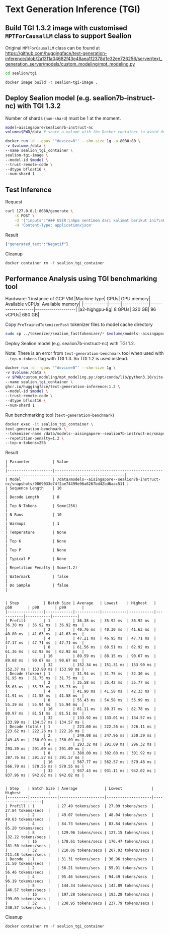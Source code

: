 # Text Generation Inference (TGI)

## Build TGI 1.3.2 image with customised `MPTForCausalLM` class to support Sealion

Original `MPTForCausalLM` class can be found at
https://github.com/huggingface/text-generation-inference/blob/2a13f1a04682f43e48aea1f2378d1e32ee726256/server/text_generation_server/models/custom_modeling/mpt_modeling.py

```bash
cd sealion/tgi

docker image build -t sealion-tgi-image .
```

## Deploy Sealion model (e.g. sealion7b-instruct-nc) with TGI 1.3.2

Number of shards (`num-shard`) must be 1 at the moment.

```bash
model=aisingapore/sealion7b-instruct-nc
volume=$PWD/data # share a volume with the Docker container to avoid downloading weights every run

docker run -d --gpus '"device=0"' --shm-size 1g -p 8080:80 \
-v $volume:/data \
--name sealion_tgi_container \
sealion-tgi-image \
--model-id $model \
--trust-remote-code \
--dtype bfloat16 \
--num-shard 1
```

## Test Inference

Request

```bash
curl 127.0.0.1:8080/generate \
    -X POST \
    -d '{"inputs":"### USER:\nApa sentimen dari kalimat berikut ini?\nKalimat: Buku ini sangat membosankan.\nJawaban: \n\n### RESPONSE:\n","parameters":{"max_new_tokens":256,"repetition_penalty":1.2,"eos_token_id":1,"do_sample":false}}' \
    -H 'Content-Type: application/json' 
```

Result

```bash
{"generated_text":"Negatif"}
```

Cleanup
```bash
docker container rm -f sealion_tgi_container
```

## Performance Analysis using TGI benchmarking tool

Hardware: 1 instance of GCP VM
|Machine type| 	GPUs| 	GPU memory| 	Available vCPUs| 	Available memory|
|------------|------|-------------|--------------------|--------------------|
|a2-highgpu-8g| 	8 GPUs| 	320 GB|  	96 vCPUs| 	680 GB|


Copy `PreTrainedTokenizerFast` tokenizer files to model cache directory
```bash
sudo cp ../tokenizer/sealion_fasttokenizer/* $volume/models--aisingapore--sealion7b-instruct-nc/snapshots/9869033e74f2ae74499e96a6267bd42bd6aac511/
```

Deploy Sealion model (e.g. sealion7b-instruct-nc) with TGI 1.2.

Note: There is an error from `text-generation-benchmark` tool when used with `--top-n-tokens` flag with TGI 1.3. So TGI 1.2 is used instead.

```bash
docker run -d --gpus '"device=0"' --shm-size 1g \
-v $volume:/data \
-v $PWD/custom_modeling/mpt_modeling.py:/opt/conda/lib/python3.10/site-packages/text_generation_server/models/custom_modeling/mpt_modeling.py \
--name sealion_tgi_container \
ghcr.io/huggingface/text-generation-inference:1.2 \
--model-id $model \
--trust-remote-code \
--dtype bfloat16 \
--num-shard 1
```

Run benchmarking tool (`text-generation-benchmark`)

```bash
docker exec -it sealion_tgi_container \
text-generation-benchmark \
--tokenizer-name /data/models--aisingapore--sealion7b-instruct-nc/snapshots/9869033e74f2ae74499e96a6267bd42bd6aac511 \
--repetition-penalty=1.2 \
--top-n-tokens=256
```

Result
```
| Parameter          | Value                                                                                               |
|--------------------|-----------------------------------------------------------------------------------------------------|
| Model              | /data/models--aisingapore--sealion7b-instruct-nc/snapshots/9869033e74f2ae74499e96a6267bd42bd6aac511 |
| Sequence Length    | 10                                                                                                  |
| Decode Length      | 8                                                                                                   |
| Top N Tokens       | Some(256)                                                                                           |
| N Runs             | 10                                                                                                  |
| Warmups            | 1                                                                                                   |
| Temperature        | None                                                                                                |
| Top K              | None                                                                                                |
| Top P              | None                                                                                                |
| Typical P          | None                                                                                                |
| Repetition Penalty | Some(1.2)                                                                                           |
| Watermark          | false                                                                                               |
| Do Sample          | false                                                                                               |


| Step           | Batch Size | Average   | Lowest    | Highest   | p50       | p90       | p99       |
|----------------|------------|-----------|-----------|-----------|-----------|-----------|-----------|
| Prefill        | 1          | 36.38 ms  | 35.92 ms  | 36.92 ms  | 36.38 ms  | 36.92 ms  | 36.92 ms  |
|                | 2          | 40.76 ms  | 40.30 ms  | 41.63 ms  | 40.80 ms  | 41.63 ms  | 41.63 ms  |
|                | 4          | 47.21 ms  | 46.95 ms  | 47.71 ms  | 47.17 ms  | 47.71 ms  | 47.71 ms  |
|                | 8          | 61.56 ms  | 60.51 ms  | 62.92 ms  | 61.36 ms  | 62.92 ms  | 62.92 ms  |
|                | 16         | 89.59 ms  | 88.15 ms  | 90.67 ms  | 89.68 ms  | 90.67 ms  | 90.67 ms  |
|                | 32         | 152.34 ms | 151.31 ms | 153.90 ms | 152.37 ms | 153.90 ms | 153.90 ms |
| Decode (token) | 1          | 31.94 ms  | 31.75 ms  | 32.30 ms  | 31.95 ms  | 31.75 ms  | 31.75 ms  |
|                | 2          | 35.58 ms  | 35.42 ms  | 35.77 ms  | 35.63 ms  | 35.73 ms  | 35.73 ms  |
|                | 4          | 41.90 ms  | 41.58 ms  | 42.33 ms  | 41.91 ms  | 41.58 ms  | 41.58 ms  |
|                | 8          | 55.43 ms  | 54.58 ms  | 55.99 ms  | 55.39 ms  | 55.94 ms  | 55.94 ms  |
|                | 16         | 81.11 ms  | 80.37 ms  | 82.78 ms  | 80.97 ms  | 81.51 ms  | 81.51 ms  |
|                | 32         | 133.92 ms | 133.01 ms | 134.57 ms | 133.99 ms | 134.57 ms | 134.57 ms |
| Decode (total) | 1          | 223.60 ms | 222.26 ms | 226.11 ms | 223.62 ms | 222.26 ms | 222.26 ms |
|                | 2          | 249.08 ms | 247.96 ms | 250.39 ms | 249.43 ms | 250.09 ms | 250.09 ms |
|                | 4          | 293.32 ms | 291.09 ms | 296.32 ms | 293.39 ms | 291.09 ms | 291.09 ms |
|                | 8          | 388.00 ms | 382.08 ms | 391.92 ms | 387.76 ms | 391.57 ms | 391.57 ms |
|                | 16         | 567.77 ms | 562.57 ms | 579.48 ms | 566.79 ms | 570.55 ms | 570.55 ms |
|                | 32         | 937.43 ms | 931.11 ms | 942.02 ms | 937.96 ms | 942.02 ms | 942.02 ms |


| Step    | Batch Size | Average            | Lowest             | Highest            |
|---------|------------|--------------------|--------------------|--------------------|
| Prefill | 1          | 27.49 tokens/secs  | 27.09 tokens/secs  | 27.84 tokens/secs  |
|         | 2          | 49.07 tokens/secs  | 48.04 tokens/secs  | 49.63 tokens/secs  |
|         | 4          | 84.73 tokens/secs  | 83.84 tokens/secs  | 85.20 tokens/secs  |
|         | 8          | 129.96 tokens/secs | 127.15 tokens/secs | 132.22 tokens/secs |
|         | 16         | 178.61 tokens/secs | 176.47 tokens/secs | 181.50 tokens/secs |
|         | 32         | 210.06 tokens/secs | 207.93 tokens/secs | 211.48 tokens/secs |
| Decode  | 1          | 31.31 tokens/secs  | 30.96 tokens/secs  | 31.50 tokens/secs  |
|         | 2          | 56.21 tokens/secs  | 55.91 tokens/secs  | 56.46 tokens/secs  |
|         | 4          | 95.46 tokens/secs  | 94.49 tokens/secs  | 96.19 tokens/secs  |
|         | 8          | 144.34 tokens/secs | 142.89 tokens/secs | 146.57 tokens/secs |
|         | 16         | 197.28 tokens/secs | 193.28 tokens/secs | 199.09 tokens/secs |
|         | 32         | 238.95 tokens/secs | 237.79 tokens/secs | 240.57 tokens/secs |

```

Cleanup
```bash
docker container rm -f sealion_tgi_container
```

